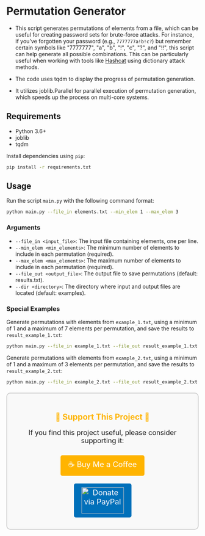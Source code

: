 
# Permutation Generator

- This script generates permutations of elements from a file, which can be useful for creating password sets for brute-force attacks. 
  For instance, if you've forgotten your password (e.g., `7777777a!b!c?`) but remember certain symbols like "7777777", "a", "b", "!", "c", "?", and "!!", 
  this script can help generate all possible combinations. 
  This can be particularly useful when working with tools like [Hashcat](https://hashcat.net/wiki/) using dictionary attack methods.

- The code uses tqdm to display the progress of permutation generation.
- It utilizes joblib.Parallel for parallel execution of permutation generation, which speeds up the process on multi-core systems.

## Requirements

- Python 3.6+
- joblib
- tqdm

Install dependencies using `pip`:

```bash
pip install -r requirements.txt
```

## Usage

Run the script `main.py` with the following command format:

```bash
python main.py --file_in elements.txt --min_elem 1 --max_elem 3
```

### Arguments

- `--file_in <input_file>`: The input file containing elements, one per line.
- `--min_elem <min_elements>`: The minimum number of elements to include in each permutation (required).
- `--max_elem <max_elements>`: The maximum number of elements to include in each permutation (required).
- `--file_out <output_file>`: The output file to save permutations (default: results.txt).
- `--dir <directory>`: The directory where input and output files are located (default: examples).

### Special Examples

Generate permutations with elements from `example_1.txt`, using a minimum of 1 and a maximum of 7 elements per permutation, and save the results to `result_example_1.txt`:

```bash
python main.py --file_in example_1.txt --file_out result_example_1.txt --min_elem 1 --max_elem 7
```

Generate permutations with elements from `example_2.txt`, using a minimum of 1 and a maximum of 3 elements per permutation, and save the results to `result_example_2.txt`:

```bash
python main.py --file_in example_2.txt --file_out result_example_2.txt --min_elem 1 --max_elem 3
```

<div style="text-align: center; margin: 20px 0; padding: 20px; background-color: #f9f9f9; border: 2px solid #ccc; border-radius: 10px;">
  <h2 style="color: #ffb400;">👻 Support This Project 👻</h2>
  <p style="font-size: 18px;">If you find this project useful, please consider supporting it:</p>
  <a href="https://buymeacoffee.com/777casper777" target="_blank" style="display: inline-block; padding: 10px 20px; margin: 10px 0; font-size: 20px; color: white; background-color: #ffb400; text-decoration: none; border-radius: 5px;">☕ Buy Me a Coffee</a>
  <br>
  <a href="https://www.paypal.com/ncp/payment/5CTH5JXASWEBJ" target="_blank" style="display: inline-block; padding: 10px 20px; margin: 10px 0; font-size: 20px; color: white; background-color: #0070ba; text-decoration: none; border-radius: 5px;">
    <img src="https://www.paypalobjects.com/webstatic/mktg/logo/pp_cc_mark_111x69.jpg" alt="Donate via PayPal" style="width: 111px; height: 69px;">
  </a>
</div>




